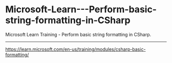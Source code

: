 # Microsoft-Learn---Perform-basic-string-formatting-in-CSharp
Microsoft Learn Training - Perform basic string formatting in CSharp.

---------------------------------------
https://learn.microsoft.com/en-us/training/modules/csharp-basic-formatting/
